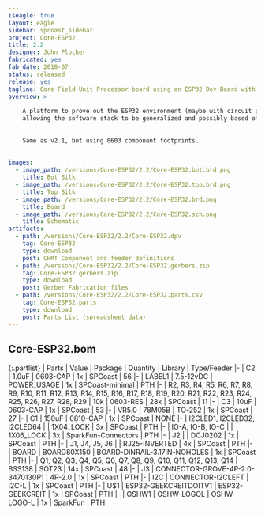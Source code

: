 ```yaml
---
iseagle: true
layout: eagle
sidebar: spcoast_sidebar
project: Core-ESP32
title: 2.2
designer: John Plocher
fabricated: yes
fab_date: 2018-07
status: released
release: yes
tagline: Core Field Unit Processor board using an ESP32 Dev Board with Wifi, BLE and a small OLED screen
overview: >
    
    A platform to prove out the ESP32 environment (maybe with circuit python) as a field unit implementation platform,
    allowing the software stack to be generalized and possibly based off of interpreted text file based data structures rather than customized C++ code.
    
    
    Same as v2.1, but using 0603 component footprints.
    
    
images:
  - image_path: /versions/Core-ESP32/2.2/Core-ESP32.bot.brd.png
    title: Bot Silk
  - image_path: /versions/Core-ESP32/2.2/Core-ESP32.top.brd.png
    title: Top Silk
  - image_path: /versions/Core-ESP32/2.2/Core-ESP32.brd.png
    title: Board
  - image_path: /versions/Core-ESP32/2.2/Core-ESP32.sch.png
    title: Schematic
artifacts:
  - path: /versions/Core-ESP32/2.2/Core-ESP32.dpv
    tag: Core-ESP32
    type: download
    post: CHMT Component and feeder definitions
  - path: /versions/Core-ESP32/2.2/Core-ESP32.gerbers.zip
    tag: Core-ESP32.gerbers.zip
    type: download
    post: Gerber Fabrication files
  - path: /versions/Core-ESP32/2.2/Core-ESP32.parts.csv
    tag: Core-ESP32.parts
    type: download
    post: Parts List (spreadsheet data)
---
```


## Core-ESP32.bom

{:.partlist}
| Parts | Value | Package | Quantity | Library | Type/Feeder
|-
| C2 | 1.0uF | 0603-CAP | 1x | SPCoast | 56
|-
| LABEL1 | 7.5-12vDC | POWER_USAGE | 1x | SPCoast-minimal | PTH
|-
| R2, R3, R4, R5, R6, R7, R8, R9, R10, R11, R12, R13, R14, R15, R16, R17, R18, R19, R20, R21, R22, R23, R24, R25, R26, R27, R28, R29 | 10k | 0603-RES | 28x | SPCoast | 11
|-
| C3 | 10uF | 0603-CAP | 1x | SPCoast | 53
|-
| VR5.0 | 78M05B | TO-252 | 1x | SPCoast | 27
|-
| C1 | 150uF | 0810-CAP | 1x | SPCoast | NONE
|-
| I2CLED1, I2CLED32, I2CLED64 |  | 1X04_LOCK | 3x | SPCoast | PTH
|-
| IO-A, IO-B, IO-C |  | 1X06_LOCK | 3x | SparkFun-Connectors | PTH
|-
| J2 |  | DCJ0202 | 1x | SPCoast | PTH
|-
| J1, J4, J5, J6 |  | RJ25-INVERTED | 4x | SPCoast | PTH
|-
| BOARD | BOARD80X150 | BOARD-DINRAIL-3.17IN-NOHOLES | 1x | SPCoast | PTH
|-
| Q1, Q2, Q3, Q4, Q5, Q6, Q7, Q8, Q9, Q10, Q11, Q12, Q13, Q14 | BSS138 | SOT23 | 14x | SPCoast | 48
|-
| J3 | CONNECTOR-GROVE-4P-2.0-3470130P1 | 4P-2.0 | 1x | SPCoast | PTH
|-
| I2C | CONNECTOR-I2CLEFT | I2C-L | 1x | SPCoast | PTH
|-
| U$1 | ESP32-GEEKCREITDOITV1 | ESP32-GEEKCREIT | 1x | SPCoast | PTH
|-
| OSHW1 | OSHW-LOGOL | OSHW-LOGO-L | 1x | SparkFun | PTH
